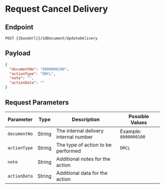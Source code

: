 # Request Cancel Delivery

## Endpoint

```link
POST {{baseUrl}}/SdDocument/UpdateDelivery
```

## Payload

```json
{
  "documentNo": "8000000100",
  "actionType": "DRCL",
  "note": "",
  "actionData": ""
}
```

## Request Parameters

| Parameter   | Type   | Description                        | Possible Values          |
|-------------|--------|------------------------------------|--------------------------|
| `documentNo`| String | The internal delivery internal number                | Example: `8000000100`    |
| `actionType`| String | The type of action to be performed | `DRCL`     |
| `note`      | String | Additional notes for the action    |   |
| `actionData`| String | Additional data for the action     |                          |